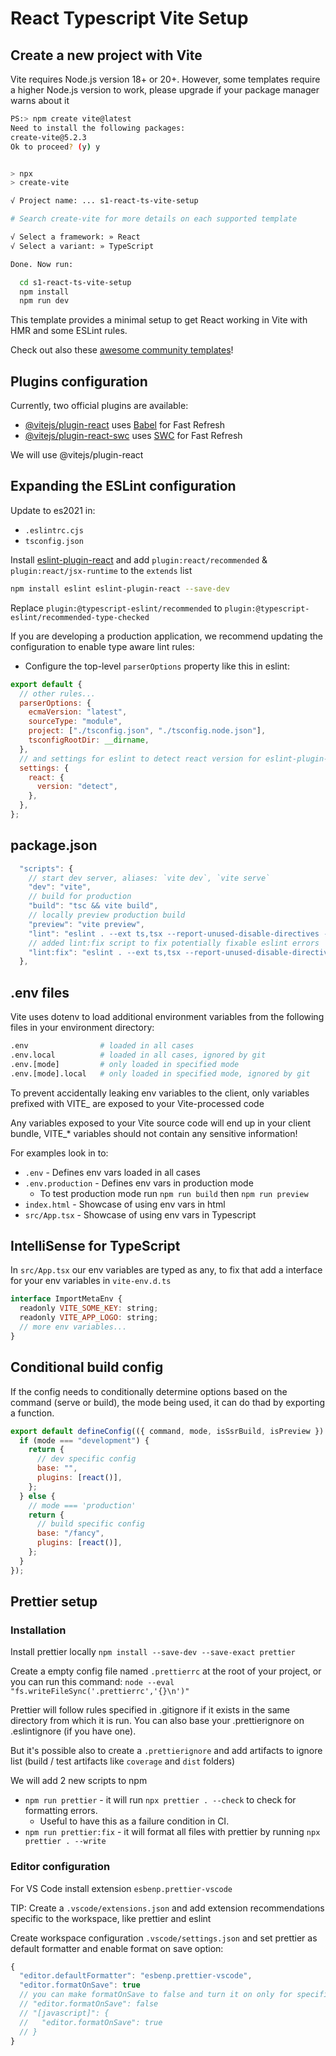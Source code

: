 # React Typescript Vite Setup

## Create a new project with Vite

Vite requires Node.js version 18+ or 20+.
However, some templates require a higher Node.js version to work, please upgrade if your package manager warns about it

```bash
PS:> npm create vite@latest
Need to install the following packages:
create-vite@5.2.3
Ok to proceed? (y) y


> npx
> create-vite

√ Project name: ... s1-react-ts-vite-setup

# Search create-vite for more details on each supported template

√ Select a framework: » React
√ Select a variant: » TypeScript

Done. Now run:

  cd s1-react-ts-vite-setup
  npm install
  npm run dev
```

This template provides a minimal setup to get React working in Vite with HMR and some ESLint rules.

Check out also these [awesome community templates](https://github.com/vitejs/awesome-vite#templates)!

## Plugins configuration

Currently, two official plugins are available:

- [@vitejs/plugin-react](https://github.com/vitejs/vite-plugin-react/blob/main/packages/plugin-react/README.md) uses [Babel](https://babeljs.io/) for Fast Refresh
- [@vitejs/plugin-react-swc](https://github.com/vitejs/vite-plugin-react-swc) uses [SWC](https://swc.rs/) for Fast Refresh

We will use @vitejs/plugin-react

## Expanding the ESLint configuration

Update to es2021 in:

- `.eslintrc.cjs`
- `tsconfig.json`

Install [eslint-plugin-react](https://github.com/jsx-eslint/eslint-plugin-react) and add `plugin:react/recommended` & `plugin:react/jsx-runtime` to the `extends` list

```bash
npm install eslint eslint-plugin-react --save-dev
```

Replace `plugin:@typescript-eslint/recommended` to `plugin:@typescript-eslint/recommended-type-checked`

If you are developing a production application, we recommend updating the configuration to enable type aware lint rules:

- Configure the top-level `parserOptions` property like this in eslint:

```js
export default {
  // other rules...
  parserOptions: {
    ecmaVersion: "latest",
    sourceType: "module",
    project: ["./tsconfig.json", "./tsconfig.node.json"],
    tsconfigRootDir: __dirname,
  },
  // and settings for eslint to detect react version for eslint-plugin-react warning: Warning: React version not specified in eslint-plugin-react settings. See https://github.com/jsx-eslint/eslint-plugin-react#configuration .
  settings: {
    react: {
      version: "detect",
    },
  },
};
```

## package.json

```js
  "scripts": {
    // start dev server, aliases: `vite dev`, `vite serve`
    "dev": "vite",
    // build for production
    "build": "tsc && vite build",
    // locally preview production build
    "preview": "vite preview",
    "lint": "eslint . --ext ts,tsx --report-unused-disable-directives --max-warnings 0",
    // added lint:fix script to fix potentially fixable eslint errors
    "lint:fix": "eslint . --ext ts,tsx --report-unused-disable-directives --max-warnings 0 --fix",
  },
```

## .env files

Vite uses dotenv to load additional environment variables from the following files in your environment directory:

```bash
.env                # loaded in all cases
.env.local          # loaded in all cases, ignored by git
.env.[mode]         # only loaded in specified mode
.env.[mode].local   # only loaded in specified mode, ignored by git
```

To prevent accidentally leaking env variables to the client, only variables prefixed with VITE\_ are exposed to your Vite-processed code

Any variables exposed to your Vite source code will end up in your client bundle, VITE\_\* variables should not contain any sensitive information!

For examples look in to:

- `.env` - Defines env vars loaded in all cases
- `.env.production` - Defines env vars in production mode
  - To test production mode run `npm run build` then `npm run preview`
- `index.html` - Showcase of using env vars in html
- `src/App.tsx` - Showcase of using env vars in Typescript

## IntelliSense for TypeScript

In `src/App.tsx` our env variables are typed as any, to fix that add a interface for your env variables in `vite-env.d.ts`

```js
interface ImportMetaEnv {
  readonly VITE_SOME_KEY: string;
  readonly VITE_APP_LOGO: string;
  // more env variables...
}
```

## Conditional build config

If the config needs to conditionally determine options based on the command (serve or build), the mode being used, it can do thad by exporting a function.

```js
export default defineConfig(({ command, mode, isSsrBuild, isPreview }) => {
  if (mode === "development") {
    return {
      // dev specific config
      base: "",
      plugins: [react()],
    };
  } else {
    // mode === 'production'
    return {
      // build specific config
      base: "/fancy",
      plugins: [react()],
    };
  }
});
```

## Prettier setup

### Installation

Install prettier locally
`npm install --save-dev --save-exact prettier`

Create a empty config file named `.prettierrc` at the root of your project, or you can run this command:
`node --eval "fs.writeFileSync('.prettierrc','{}\n')"`

Prettier will follow rules specified in .gitignore if it exists in the same directory from which it is run. You can also base your .prettierignore on .eslintignore (if you have one).

But it's possible also to create a `.prettierignore` and add artifacts to ignore list (build / test artifacts like `coverage` and `dist` folders)

We will add 2 new scripts to npm

- `npm run prettier` - it will run `npx prettier . --check` to check for formatting errors.
  - Useful to have this as a failure condition in CI.
- `npm run prettier:fix` - it will format all files with prettier by running `npx prettier . --write`

### Editor configuration

For VS Code install extension `esbenp.prettier-vscode`

TIP: Create a `.vscode/extensions.json` and add extension recommendations specific to the workspace, like prettier and eslint

Create workspace configuration `.vscode/settings.json` and set prettier as default formatter and enable format on save option:

```js
{
  "editor.defaultFormatter": "esbenp.prettier-vscode",
  "editor.formatOnSave": true
  // you can make formatOnSave to false and turn it on only for specific languages
  // "editor.formatOnSave": false
  // "[javascript]": {
  //   "editor.formatOnSave": true
  // }
}
```
